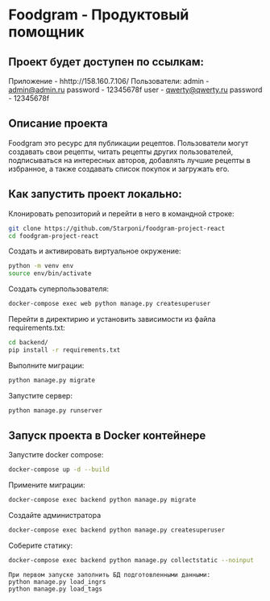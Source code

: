 # Foodgram - Продуктовый помощник
## Проект будет доступен по ссылкам:

Приложение - hhttp://158.160.7.106/
Пользователи: 
admin - admin@admin.ru
password - 12345678f
user - qwerty@qwerty.ru
password - 12345678f

## Описание проекта

Foodgram это ресурс для публикации рецептов.
Пользователи могут создавать свои рецепты, читать рецепты других пользователей, подписываться на интересных авторов, добавлять лучшие рецепты в избранное, а также создавать список покупок и загружать его.

## Как запустить проект локально:
Клонировать репозиторий и перейти в него в командной строке:
```bash
git clone https://github.com/Starponi/foodgram-project-react 
cd foodgram-project-react
```
Cоздать и активировать виртуальное окружение:
```bash
python -m venv env
source env/bin/activate
```
Создать суперпользователя: 
```bash
docker-compose exec web python manage.py createsuperuser
```

Перейти в директирию и установить зависимости из файла requirements.txt:
```bash
cd backend/
pip install -r requirements.txt
```
Выполните миграции:
```bash
python manage.py migrate
```
Запустите сервер:
```bash
python manage.py runserver
```
## Запуск проекта в Docker контейнере
Запустите docker compose:
```bash
docker-compose up -d --build
```
Примените миграции:
```bash
docker-compose exec backend python manage.py migrate
```
Создайте администратора
```bash
docker-compose exec backend python manage.py createsuperuser
```
Соберите статику:
```bash
docker-compose exec backend python manage.py collectstatic --noinput
```
```
При первом запуске заполнить БД подготовленными данными:
python manage.py load_ingrs
python manage.py load_tags
```